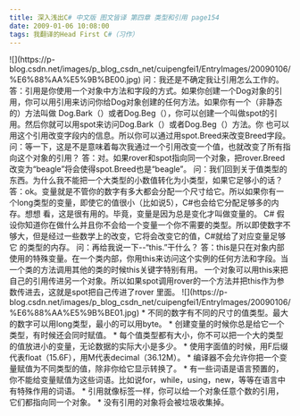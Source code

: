 ```yaml
---
title: 深入浅出C# 中文版 图文皆译 第四章 类型和引用 page154
date: 2009-01-06 10:08:00
tags: 我翻译的Head First C#（习作）
---
```

<?xml:namespace prefix = o ns = "urn:schemas-microsoft-com:office:office" />

![](https://p-blog.csdn.net/images/p_blog_csdn_net/cuipengfei1/EntryImages/20090106/%E6%88%AA%E5%9B%BE00.jpg)

问：我还是不确定我让引用怎么工作的。

答：引用是你使用一个对象中方法和字段的方式。如果你创建一个Dog对象的引用，你可以用引用来访问你给Dog对象创建的任何方法。如果你有一个（非静态的）方法叫做
Dog.Bark（）或者Dog.Beg（），你可以创建一个叫做spot的引用。然后你就可以用spot来访问Dog.Bark（）或者Dog.Beg（）方法。你
也可以用这个引用改变字段内的信息。所以你可以通过用spot.Breed来改变Breed字段。

问：等一下，这是不是意味着每次我通过一个引用改变一个值，也就改变了所有指向这个对象的引用？

答：对。如果rover和spot指向同一个对象，把rover.Breed改变为“beagle”将会使得spot.Breed也是“beagle”。

问：我们回到关于值类型的东西。为什么我不能把一个大类型的小数值转化为小类型，如果它足够小的话？

答：ok。变量就是不管你的数字有多大都会分配一个尺寸给它。所以如果你有一个long类型的变量，即使它的值很小（比如说5），C#也会给它分配足够多的内存。想想
看，这是很有用的。毕竟，变量是因为总是变化才叫做变量的。

C#  假设你知道你在做什么并且你不会给一个变量一个你不需要的类型。所以即使数字不够大，但是经过一些数学上的改变，它将会改变它的值，C#就给了对应变量足够它
的类型的内存。

问：再给我说一下--“this.”干什么？

答：this是只在对象内部使用的特殊变量。在一个类内部，你用this来访问这个实例的任何方法和字段。当一个类的方法调用其他的类的时候this关键字特别有用。
一个对象可以用this来把自己的引用传进另一个对象。所以如果spot调用rover的一个方法并把this作为参数传进去，这就是spot把自己传进了rover
里面。

![](https://p-blog.csdn.net/images/p_blog_csdn_net/cuipengfei1/EntryImages/20090106/%E6%88%AA%E5%9B%BE01.jpg)

*  不同的数字有不同的尺寸的值类型。最大的数字可以用long类型，最小的可以用byte。 

*  创建变量的时候你总是给它一个类型，有时候还会同时赋值。 

*  每个值类型都有大小，你不可以把一个大的类型的值放进小的变量，无论数据的实际大小是多少。 

*  使用字面值的时候，用F后缀代表float（15.6F），用M代表decimal（36.12M）。 

*  编译器不会允许你把一个变量赋值为不同类型的值，除非你给它显示转换了。 

*  有一些词语是语言预置的，你不能给变量赋值为这些词语。比如说for，while，using，new，等等在语言中有特殊作用的词语。 

*  引用就像标签一样，你可以给一个对象任意个数的引用，它们都指向同一个对象。 

*  没有引用的对象将会被垃圾收集掉。 



